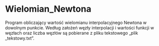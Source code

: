 # Wielomian_Newtona

Program obliczający wartość wielomianu interpolacyjnego Newtona w dowolnym punkcie.
Według założeń węzły interpolacji i wartości funkcji w węzłach oraz liczba węzłów są pobierane z pliku tekstowego „plik _tekstowy.txt”.  
